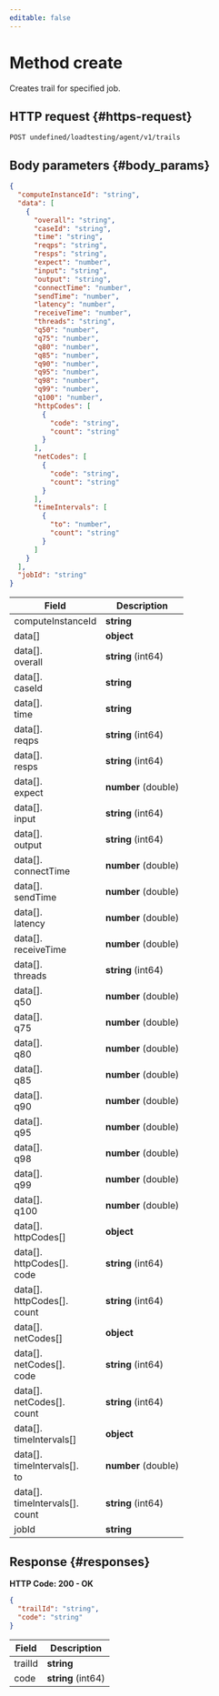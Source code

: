 ```yaml
---
editable: false
---
```


# Method create
Creates trail for specified job.
 

 
## HTTP request {#https-request}
```
POST undefined/loadtesting/agent/v1/trails
```
 
## Body parameters {#body_params}
 
```json 
{
  "computeInstanceId": "string",
  "data": [
    {
      "overall": "string",
      "caseId": "string",
      "time": "string",
      "reqps": "string",
      "resps": "string",
      "expect": "number",
      "input": "string",
      "output": "string",
      "connectTime": "number",
      "sendTime": "number",
      "latency": "number",
      "receiveTime": "number",
      "threads": "string",
      "q50": "number",
      "q75": "number",
      "q80": "number",
      "q85": "number",
      "q90": "number",
      "q95": "number",
      "q98": "number",
      "q99": "number",
      "q100": "number",
      "httpCodes": [
        {
          "code": "string",
          "count": "string"
        }
      ],
      "netCodes": [
        {
          "code": "string",
          "count": "string"
        }
      ],
      "timeIntervals": [
        {
          "to": "number",
          "count": "string"
        }
      ]
    }
  ],
  "jobId": "string"
}
```

 
Field | Description
--- | ---
computeInstanceId | **string**<br>
data[] | **object**<br>
data[].<br>overall | **string** (int64)<br>
data[].<br>caseId | **string**<br>
data[].<br>time | **string**<br>
data[].<br>reqps | **string** (int64)<br>
data[].<br>resps | **string** (int64)<br>
data[].<br>expect | **number** (double)<br>
data[].<br>input | **string** (int64)<br>
data[].<br>output | **string** (int64)<br>
data[].<br>connectTime | **number** (double)<br>
data[].<br>sendTime | **number** (double)<br>
data[].<br>latency | **number** (double)<br>
data[].<br>receiveTime | **number** (double)<br>
data[].<br>threads | **string** (int64)<br>
data[].<br>q50 | **number** (double)<br>
data[].<br>q75 | **number** (double)<br>
data[].<br>q80 | **number** (double)<br>
data[].<br>q85 | **number** (double)<br>
data[].<br>q90 | **number** (double)<br>
data[].<br>q95 | **number** (double)<br>
data[].<br>q98 | **number** (double)<br>
data[].<br>q99 | **number** (double)<br>
data[].<br>q100 | **number** (double)<br>
data[].<br>httpCodes[] | **object**<br>
data[].<br>httpCodes[].<br>code | **string** (int64)<br>
data[].<br>httpCodes[].<br>count | **string** (int64)<br>
data[].<br>netCodes[] | **object**<br>
data[].<br>netCodes[].<br>code | **string** (int64)<br>
data[].<br>netCodes[].<br>count | **string** (int64)<br>
data[].<br>timeIntervals[] | **object**<br>
data[].<br>timeIntervals[].<br>to | **number** (double)<br>
data[].<br>timeIntervals[].<br>count | **string** (int64)<br>
jobId | **string**<br>
 
## Response {#responses}
**HTTP Code: 200 - OK**

```json 
{
  "trailId": "string",
  "code": "string"
}
```

 
Field | Description
--- | ---
trailId | **string**<br>
code | **string** (int64)<br>